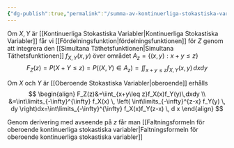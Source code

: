 ```yaml
---
{"dg-publish":true,"permalink":"/summa-av-kontinuerliga-stokastiska-variabler/","tags":["matematiskstatistik"]}
---
```


Om $X,Y$ är [[Kontinuerliga Stokastiska Variabler\|Kontinuerliga Stokastiska Variabler]] får vi [[Fördelningsfunktion\|fördelningsfunktionen]] för $Z$ genom att integrera den [[Simultana Täthetsfunktionen\|Simultana Täthetsfunktionen]] $f_{X,Y}(x,y)$ över området $A_z=\left\{ (x,y):x+y\leq z \right\}$
$$
F_Z(z)=P(X+Y\leq z)=P((X,Y)\in A_z)=\iint_{x+y \leq z}f_{X,Y}(x,y)\,dxdy
$$

Om $X$ och $Y$ är [[Oberoende Stokastiska Variabler\|oberoende]] erhålls
$$
\begin{align}
F_Z(z)&=\iint_{x+y\leq z}f_X(x)f_Y(y)\,dxdy \\
&=\int\limits_{-\infty}^{\infty} f_X(x) \, \left( \int\limits_{-\infty}^{z-x} f_Y(y) \, dy \right)dx=\int\limits_{-\infty}^{\infty} f_X(x)f_Y(z-x) \, d  x
\end{align}
$$

Genom derivering med avseende på $z$ får man [[Faltningsformeln för oberoende kontinuerliga stokastiska variabler\|Faltningsformeln för oberoende kontinuerliga stokastiska variabler]]